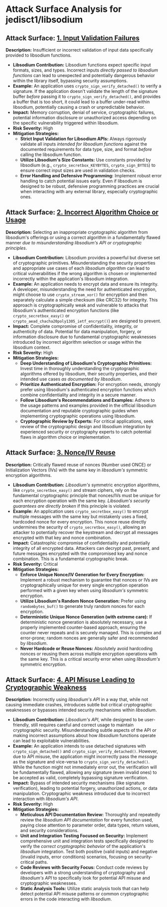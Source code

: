 # Attack Surface Analysis for jedisct1/libsodium

## Attack Surface: [1. Input Validation Failures](./attack_surfaces/1__input_validation_failures.md)

**Description:** Insufficient or incorrect validation of input data specifically provided to libsodium functions.
*   **Libsodium Contribution:** Libsodium functions expect specific input formats, sizes, and types. Incorrect inputs *directly passed to libsodium functions* can lead to unexpected and potentially dangerous behavior within the library itself, bypassing security assumptions.
*   **Example:** An application uses `crypto_sign_verify_detached()` to verify a signature. If the application doesn't validate the length of the signature buffer *before* passing it to `crypto_sign_verify_detached()`, and provides a buffer that is too short, it could lead to a buffer under-read within libsodium, potentially causing a crash or unpredictable behavior.
*   **Impact:** Memory corruption, denial of service, cryptographic failures, potential information disclosure or unauthorized access depending on the specific vulnerability triggered within libsodium.
*   **Risk Severity:** High
*   **Mitigation Strategies:**
    *   **Strict Input Validation for Libsodium APIs:**  Always rigorously validate all inputs *intended for libsodium functions* against the documented requirements for data type, size, and format *before* calling the libsodium function.
    *   **Utilize Libsodium's Size Constants:** Use constants provided by libsodium (e.g., `crypto_secretbox_KEYBYTES`, `crypto_sign_BYTES`) to ensure correct input sizes are used in validation checks.
    *   **Error Handling and Defensive Programming:** Implement robust error handling to catch potential issues early. Even if libsodium is designed to be robust, defensive programming practices are crucial when interacting with any external library, especially cryptographic ones.

## Attack Surface: [2. Incorrect Algorithm Choice or Usage](./attack_surfaces/2__incorrect_algorithm_choice_or_usage.md)

**Description:** Selecting an inappropriate cryptographic algorithm from libsodium's offerings or using a correct algorithm in a fundamentally flawed manner *due to misunderstanding libsodium's API or cryptographic principles*.
*   **Libsodium Contribution:** Libsodium provides a powerful but diverse set of cryptographic primitives. Misunderstanding the security properties and appropriate use cases of each *libsodium algorithm* can lead to critical vulnerabilities if the wrong algorithm is chosen or implemented incorrectly within the application's libsodium integration.
*   **Example:**  An application needs to encrypt data and ensure its integrity.  A developer, misunderstanding the need for authenticated encryption, might choose to use `crypto_stream_xor()` for encryption and then separately calculate a simple checksum (like CRC32) for integrity. This approach is cryptographically weak and vulnerable to attacks that libsodium's authenticated encryption functions (like `crypto_secretbox_easy()` or `crypto_aead_chacha20poly1305_ietf_encrypt()`) are designed to prevent.
*   **Impact:**  Complete compromise of confidentiality, integrity, or authenticity of data. Potential for data manipulation, forgery, or information disclosure due to fundamental cryptographic weaknesses introduced by incorrect algorithm selection or usage within the libsodium context.
*   **Risk Severity:** High
*   **Mitigation Strategies:**
    *   **Deep Understanding of Libsodium's Cryptographic Primitives:** Invest time in thoroughly understanding the cryptographic algorithms offered by libsodium, their security properties, and their intended use cases *as documented by libsodium*.
    *   **Prioritize Authenticated Encryption:** For encryption needs, strongly prefer using libsodium's authenticated encryption functions which combine confidentiality and integrity in a secure manner.
    *   **Follow Libsodium's Recommendations and Examples:** Adhere to the usage patterns and examples provided in the official libsodium documentation and reputable cryptographic guides when implementing cryptographic operations using libsodium.
    *   **Cryptographic Review by Experts:** For critical applications, seek review of the cryptographic design and libsodium integration by experienced security or cryptography experts to catch potential flaws in algorithm choice or implementation.

## Attack Surface: [3. Nonce/IV Reuse](./attack_surfaces/3__nonceiv_reuse.md)

**Description:** Critically flawed reuse of nonces (Number used ONCE) or Initialization Vectors (IVs) with the same key in *libsodium's* symmetric encryption algorithms.
*   **Libsodium Contribution:** *Libsodium's* symmetric encryption algorithms, like `crypto_secretbox_easy()` and stream ciphers, rely on the fundamental cryptographic principle that nonces/IVs must be unique for each encryption operation with the same key. *Libsodium's security guarantees are directly broken* if this principle is violated.
*   **Example:** An application uses `crypto_secretbox_easy()` to encrypt multiple messages with the same key but mistakenly uses a fixed, hardcoded nonce for every encryption. This nonce reuse directly undermines the security of `crypto_secretbox_easy()`, allowing an attacker to potentially recover the keystream and decrypt all messages encrypted with that key and nonce combination.
*   **Impact:**  Catastrophic compromise of confidentiality and potentially integrity of all encrypted data. Attackers can decrypt past, present, and future messages encrypted with the compromised key and nonce combination. This is a fundamental cryptographic break.
*   **Risk Severity:** Critical
*   **Mitigation Strategies:**
    *   **Enforce Unique Nonce/IV Generation for Every Encryption:** Implement a robust mechanism to guarantee that nonces or IVs are cryptographically unique for every single encryption operation performed with a given key when using *libsodium's* symmetric encryption.
    *   **Utilize Libsodium's Random Nonce Generation:**  Prefer using `randombytes_buf()` to generate truly random nonces for each encryption.
    *   **Deterministic Unique Nonce Generation (with extreme care):** If deterministic nonce generation is absolutely necessary, use a properly implemented counter-based approach, ensuring the counter never repeats and is securely managed.  This is complex and error-prone; random nonces are generally safer and recommended by *libsodium*.
    *   **Never Hardcode or Reuse Nonces:** Absolutely avoid hardcoding nonces or reusing them across multiple encryption operations with the same key. This is a critical security error when using *libsodium's* symmetric encryption.

## Attack Surface: [4. API Misuse Leading to Cryptographic Weakness](./attack_surfaces/4__api_misuse_leading_to_cryptographic_weakness.md)

**Description:** Incorrectly using *libsodium's API* in a way that, while not causing immediate crashes, introduces subtle but critical cryptographic weaknesses or bypasses intended security mechanisms within *libsodium*.
*   **Libsodium Contribution:** *Libsodium's API*, while designed to be user-friendly, still requires careful and correct usage to maintain cryptographic security. Misunderstanding subtle aspects of the API or making incorrect assumptions about how *libsodium* functions operate can lead to exploitable vulnerabilities.
*   **Example:** An application intends to use detached signatures with `crypto_sign_detached()` and `crypto_sign_verify_detached()`. However, due to API misuse, the application might incorrectly pass the *message* as the signature and vice-versa to `crypto_sign_verify_detached()`. While the function might not immediately error out, the verification will be fundamentally flawed, allowing any signature (even invalid ones) to be accepted as valid, completely bypassing signature verification.
*   **Impact:**  Bypass of intended security mechanisms (like signature verification), leading to potential forgery, unauthorized actions, or data manipulation. Cryptographic weakness introduced due to incorrect interaction with *libsodium's API*.
*   **Risk Severity:** High
*   **Mitigation Strategies:**
    *   **Meticulous API Documentation Review:**  Thoroughly and repeatedly review the *libsodium API documentation* for every function used, paying close attention to parameter order, data types, return values, and security considerations.
    *   **Unit and Integration Testing Focused on Security:** Implement comprehensive unit and integration tests specifically designed to verify the *correct cryptographic behavior* of the application's *libsodium* integration. Test both positive (valid inputs) and negative (invalid inputs, error conditions) scenarios, focusing on security-critical paths.
    *   **Code Reviews with Security Focus:** Conduct code reviews by developers with a strong understanding of cryptography and *libsodium's API* to specifically look for potential API misuse and cryptographic weaknesses.
    *   **Static Analysis Tools:** Utilize static analysis tools that can help detect potential API misuse patterns or common cryptographic errors in the code interacting with *libsodium*.

